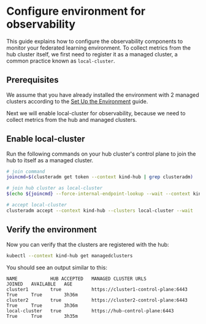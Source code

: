 # Configure environment for observability

This guide explains how to configure the observability components to monitor your federated learning environment. To collect metrics from the hub cluster itself, we first need to register it as a managed cluster, a common practice known as `local-cluster`.

## Prerequisites

We assume that you have already installed the environment with 2 managed clusters according to the [Set Up the Environment](../README.md#set-up-the-environment) guide.

Next we will enable local-cluster for observability, because we need to collect metrics from the hub and managed clusters.

## Enable local-cluster

Run the following commands on your hub cluster's control plane to join the hub to itself as a managed cluster.

```bash
# join command
joincmd=$(clusteradm get token --context kind-hub | grep clusteradm)

# join hub cluster as local-cluster
$(echo ${joincmd} --force-internal-endpoint-lookup --wait --context kind-hub | sed "s/<cluster_name>/local-cluster/g")

# accept local-cluster
clusteradm accept --context kind-hub --clusters local-cluster --wait
```

## Verify the environment

Now you can verify that the clusters are registered with the hub:

```bash
kubectl --context kind-hub get managedclusters
```

You should see an output similar to this:

```text
NAME            HUB ACCEPTED   MANAGED CLUSTER URLS                  JOINED   AVAILABLE   AGE
cluster1        true           https://cluster1-control-plane:6443   True     True        3h36m
cluster2        true           https://cluster2-control-plane:6443   True     True        3h36m
local-cluster   true           https://hub-control-plane:6443        True     True        3h35m
```